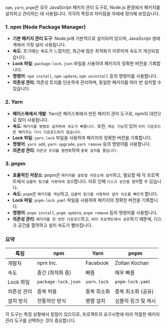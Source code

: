 `npm`, `yarn`, `pnpm`은 모두 JavaScript 패키지 관리 도구로, Node.js 환경에서 패키지를 설치하고 관리하는 데 사용됩니다. 각각의 특징과 차이점을 아래에 정리해 보았습니다.

### 1. npm (Node Package Manager)

- **기본 패키지 관리 도구**: Node.js에 기본적으로 설치되어 있으며, JavaScript 생태계에서 가장 널리 사용됩니다.
- **속도**: 초기에는 속도가 느렸지만, 최근에 많은 최적화가 이루어져 속도가 개선되었습니다.
- **Lock 파일**: `package-lock.json` 파일을 사용하여 패키지의 정확한 버전을 기록합니다.
- **명령어**: `npm install`, `npm update`, `npm uninstall` 등의 명령어를 사용합니다.
- **의존성 관리**: 의존성 트리를 단순하게 관리하며, 동일한 패키지를 여러 번 설치할 수 있습니다.

### 2. Yarn

- **페이스북에서 개발**: Yarn은 페이스북에서 만든 패키지 관리 도구로, npm의 대안으로 많이 사용됩니다.
- **속도**: `패키지를 병렬로 설치하여 속도가 빠릅니다.` 또한, `캐싱 기능`이 있어 `이미 다운로드한 패키지는 다시 다운로드하지 않습니다.`
- **Lock 파일**: `yarn.lock` 파일을 사용하여 패키지의 정확한 버전을 기록합니다.
- **명령어**: `yarn add`, `yarn upgrade`, `yarn remove` 등의 명령어를 사용합니다.
- **의존성 관리**: `의존성 트리를 평면화`하여 `중복 설치를 줄입니다.`

### 3. pnpm

- **효율적인 저장소**: pnpm은 `패키지를 글로벌 저장소에 설치`하고, 필요할 때 각 프로젝트에서 `심볼릭 링크를 사용하여 참조`합니다. 이로 인해 `디스크 공간을 절약`할 수 있습니다.
- **속도**: `pnpm`은 `패키지를 캐싱`하고, `심볼릭 링크를 사용하여 설치 속도를 빠르게` 합니다.
- **Lock 파일**: `pnpm-lock.yaml` 파일을 사용하여 패키지의 정확한 버전을 기록합니다.
- **명령어**: `pnpm install`, `pnpm update`, `pnpm remove` 등의 명령어를 사용합니다.
- **의존성 관리**: `패키지를 한 번만 다운로드`하고, `여러 프로젝트에서 공유`하기 때문에, 디스크 공간을 절약하고 설치 속도가 빨라집니다.

### 요약

| 특징        | npm                 | Yarn        | pnpm                |
| ----------- | ------------------- | ----------- | ------------------- |
| 개발자      | npm Inc.            | Facebook    | Zoltan Kochan       |
| 속도        | 중간 (최적화 중)    | 빠름        | 매우 빠름           |
| Lock 파일   | `package-lock.json` | `yarn.lock` | `pnpm-lock.yaml`    |
| 의존성 관리 | 중복 허용           | 중복 최소화 | 중복 최소화 (공유)  |
| 설치 방식   | 전통적인 방식       | 병렬 설치   | 심볼릭 링크 및 캐시 |

각 도구는 특정 상황에서 장점이 있으므로, 프로젝트의 요구사항에 따라 적절한 패키지 관리 도구를 선택하는 것이 중요합니다.
